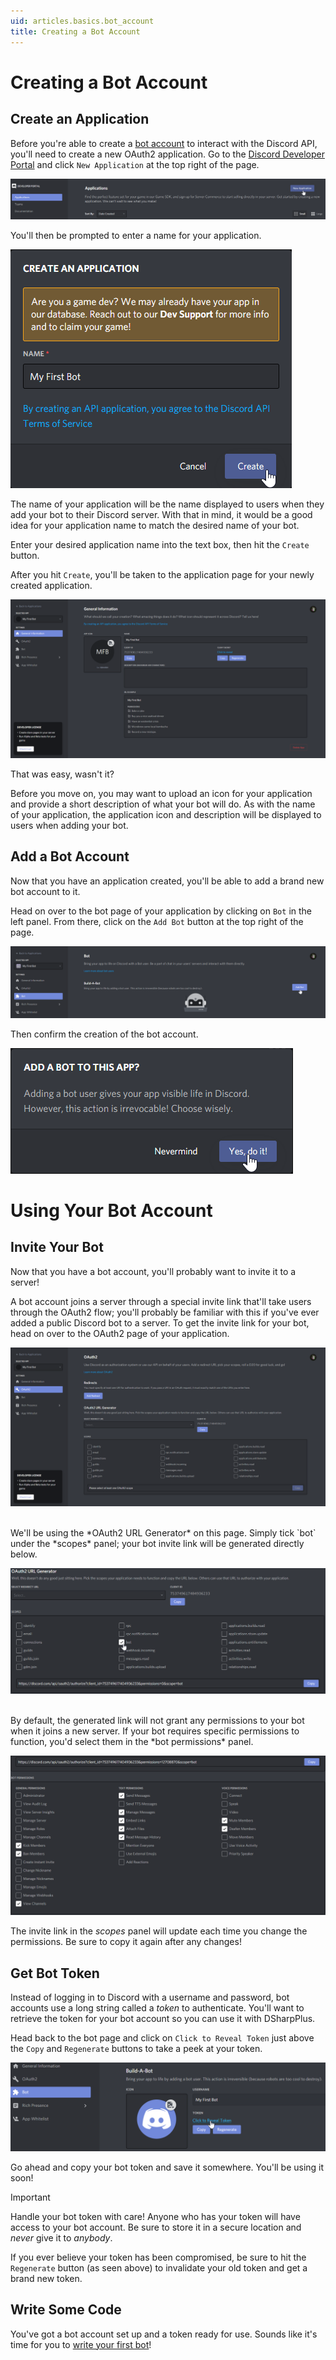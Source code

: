 ```yaml
---
uid: articles.basics.bot_account
title: Creating a Bot Account
---
```


# Creating a Bot Account

## Create an Application

Before you're able to create a [bot account][0] to interact with the Discord API, you'll need to create a new OAuth2
application. Go to the [Discord Developer Portal][1] and click `New Application` at the top right of the page.

![Discord Developer Portal][2]

You'll then be prompted to enter a name for your application.

![Naming Application][3]

The name of your application will be the name displayed to users when they add your bot to their Discord server. With
that in mind, it would be a good idea for your application name to match the desired name of your bot.

Enter your desired application name into the text box, then hit the `Create` button.

After you hit `Create`, you'll be taken to the application page for your newly created application.

![Application Page][4]

That was easy, wasn't it?

Before you move on, you may want to upload an icon for your application and provide a short description of what your bot
will do. As with the name of your application, the application icon and description will be displayed to users when
adding your bot.

## Add a Bot Account

Now that you have an application created, you'll be able to add a brand new bot account to it.

Head on over to the bot page of your application by clicking on `Bot` in the left panel. From there, click on the
`Add Bot` button at the top right of the page.

![Bot Page][5]

Then confirm the creation of the bot account.

![Creation Confirmation][6]

# Using Your Bot Account

## Invite Your Bot

Now that you have a bot account, you'll probably want to invite it to a server!

A bot account joins a server through a special invite link that'll take users through the OAuth2 flow; you'll probably
be familiar with this if you've ever added a public Discord bot to a server. To get the invite link for your bot, head
on over to the OAuth2 page of your application.

![OAuth2][7]

<br/>
We'll be using the *OAuth2 URL Generator* on this page. Simply tick `bot` under the *scopes* panel; your bot invite link
will be generated directly below.

![OAuth2 Scopes][8]

<br/>
By default, the generated link will not grant any permissions to your bot when it joins a new server. If your bot
requires specific permissions to function, you'd select them in the *bot permissions* panel.

![Permissions][9]

The invite link in the *scopes* panel will update each time you change the permissions. Be sure to copy it again after
any changes!

## Get Bot Token

Instead of logging in to Discord with a username and password, bot accounts use a long string called a *token* to
authenticate. You'll want to retrieve the token for your bot account so you can use it with DSharpPlus.

Head back to the bot page and click on `Click to Reveal Token` just above the `Copy` and `Regenerate` buttons to take a
peek at your token.

![Token Reveal][10]

Go ahead and copy your bot token and save it somewhere. You'll be using it soon!

>[!IMPORTANT]
> Handle your bot token with care! Anyone who has your token will have access to your bot account.
> Be sure to store it in a secure location and *never* give it to *anybody*.
>
> If you ever believe your token has been compromised, be sure to hit the `Regenerate` button (as seen above) to
> invalidate your old token and get a brand new token.

## Write Some Code

You've got a bot account set up and a token ready for use. Sounds like it's time for you to [write your first bot][11]!

<!-- LINKS -->
[0]: https://discord.com/developers/docs/topics/oauth2#bot-users
[1]: https://discord.com/developers/applications
[2]: ../../images/basics_bot_account_01.png
[3]: ../../images/basics_bot_account_02.png "Naming Application"
[4]: ../../images/basics_bot_account_03.png
[5]: ../../images/basics_bot_account_04.png
[6]: ../../images/basics_bot_account_05.png
[7]: ../../images/basics_bot_account_06.png
[8]: ../../images/basics_bot_account_07.png
[9]: ../../images/basics_bot_account_08.png "Permissions Panel"
[10]: ../../images/basics_bot_account_09.png "Token Reveal"
[11]: xref:articles.basics.first_bot
